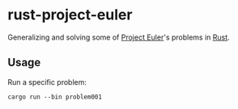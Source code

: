 # rust-project-euler
Generalizing and solving some of [Project Euler](https://projecteuler.net/)'s problems in [Rust](https://github.com/rust-lang).

## Usage
Run a specific problem:

    cargo run --bin problem001
